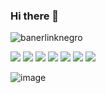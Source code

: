 ### Hi there 👋

![banerlinknegro](https://user-images.githubusercontent.com/126523119/236705725-90b5a22c-f101-4d25-ba05-0f307ee38001.jpg)



<!--const diana = {
  pronouns: "she" | "her",
  code: [Javascript,HTML, CSS,, JavaScript],
  tools: [React, Node, Storybook, Styled-Components, Sass,],
  designer: ["dseño de marca, afiches, diseño paginas web],
  techCommunities: {
                        estudiante: "Bootcamp",
                        profesional: "Diseño Visual",
                        
                      },
 challenge: "Bootcamp de código y programación, desarrollo web front end"
}-->


<img src="https://camo.githubusercontent.com/9a7c8c4ee62739436a191706be9f786a813dc377ce778522da198cb94874dc22/68747470733a2f2f696d672e736869656c64732e696f2f62616467652f2d48544d4c352d2532334534344432373f7374796c653d666c61742d737175617265266c6f676f3d68746d6c35266c6f676f436f6c6f723d666666666666" /> <img src="https://camo.githubusercontent.com/19d98ab99fe0a1a5c00ef27920be3ada8548f2476877db0598960ac2a5f8788d/68747470733a2f2f696d672e736869656c64732e696f2f62616467652f2d435353332d2532333135373242363f7374796c653d666c61742d737175617265266c6f676f3d63737333" />
<img src="https://camo.githubusercontent.com/a1309b252e82434062012a8073fa9fc1416a96289b7ca11555577b9fbe1cf03e/68747470733a2f2f696d672e736869656c64732e696f2f62616467652f2d4a6176615363726970742d2532334637444631433f7374796c653d666c61742d737175617265266c6f676f3d6a617661736372697074266c6f676f436f6c6f723d303030303030266c6162656c436f6c6f723d25323346374446314326636f6c6f723d253233464643453541" />
<img src="https://camo.githubusercontent.com/32f7eabbb5fe286fbef8c54edd4e11e30722216a79c104f49289c310fb11494b/68747470733a2f2f696d672e736869656c64732e696f2f62616467652f2d52656163742d2532333238324333343f7374796c653d666c61742d737175617265266c6f676f3d7265616374"/>
<img src="https://camo.githubusercontent.com/642e843f9aa33ce2969085744bf1eebf22d91f28c3c3cca8f545e9ebcdef83cf/68747470733a2f2f696d672e736869656c64732e696f2f62616467652f2d5765627061636b2d2532333243334134323f7374796c653d666c61742d737175617265266c6f676f3d7765627061636b"/>
<img src="https://camo.githubusercontent.com/c5d0c3ab3bb7d56038dcfa868b056ed7b2bd119579bd4cf4d1123244adc74bca/68747470733a2f2f696d672e736869656c64732e696f2f62616467652f2d4769742d2532334630353033323f7374796c653d666c61742d737175617265266c6f676f3d676974266c6f676f436f6c6f723d253233666666666666"/>
<img src="https://camo.githubusercontent.com/88a225aa02d9df9e5caf4f6b34f6e24848f7a4e47af50c920e4fb3ec1314f025/68747470733a2f2f696d672e736869656c64732e696f2f62616467652f2d5653436f64652d2532333030374143433f7374796c653d666c61742d737175617265266c6f676f3d76697375616c2d73747564696f2d636f6465"/>

![image](https://user-images.githubusercontent.com/126523119/236001343-cac31129-478e-475a-8a21-38e12c09fb4f.png)


<!--
**dianaleja/dianaleja** is a ✨ _special_ ✨ repository because its `README.md` (this file) appears on your GitHub profile.

Here are some ideas to get you started:

- 🔭 I’m currently working on ...
- 🌱 I’m currently learning ...
- 👯 I’m looking to collaborate on ...
- 🤔 I’m looking for help with ...
- 💬 Ask me about ...
- 📫 How to reach me: ...
- 😄 Pronouns: ...
- ⚡ Fun fact: ...
-->
